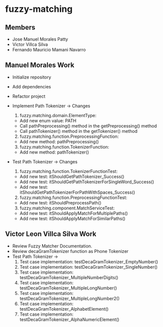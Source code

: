 # fuzzy-matching

## Members
- Jose Manuel Morales Patty
- Victor Villca Silva
- Fernando Mauricio Mamani Navarro

## Manuel Morales Work

- Initialize repository
- Add dependencies
- Refactor project
- Implement Path Tokenizer -> Changes
  1. fuzzy.matching.domain.ElementType:
    - Add new enum value: PATH
    - Call pathPreprocessing() method in the getPreprocessing() method
    - Call pathTokenizer() method in the getTokenizer() method

  2. fuzzy.matching.function.PreprocessingFunction:
    - Add new method: pathPreprocessing()

  3. fuzzy.matching.function.TokenizerFunction:
    - Add new method: pathTokenizer()

- Test Path Tokenizer -> Changes
  1. fuzzy.matching.function.TokenizerFunctionTest:
    - Add new test: itShouldGetPathTokenizer_Success()
    - Add new test: itShouldGetPathTokenizerForSingleWord_Success()
    - Add new test: itShouldGetPathTokenizerForPathWithSpaces_Success()
  2. fuzzy.matching.function.PreprocessingFunctionTest:
    - Add new test:  itShouldPreprocessPath()
  3. fuzzy.matching.component.MatchServiceTest:
    - Add new test: itShouldApplyMatchForMultiplePaths()
    - Add new test: itShouldApplyMatchForSimilarPaths()


## Victor Leon Villca Silva Work
- Review Fuzzy Matcher Documentation.
- Review decaGramTokenizer function as Phone Tokenizer
- Test Path Tokenizer ->
  1. Test case implementation: testDecaGramTokenizer_EmptyNumber()
  2. Test case implementation: testDecaGramTokenizer_SingleNumber()
  3. Test case implementation: testDecaGramTokenizer_MultipleNumberDigits()
  4. Test case implementation: testDecaGramTokenizer_MultipleLongNumber()
  5. Test case implementation: testDecaGramTokenizer_MultipleLongNumber2()
  6. Test case implementation: testDecaGramTokenizer_AlphabetElement()
  7. Test case implementation: testDecaGramTokenizer_AlphaNumericElement()
